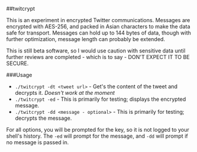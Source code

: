 ##twitcrypt

This is an experiment in encrypted Twitter communications. Messages are encrypted with AES-256, and packed in Asian characters to make the data safe for transport. Messages can hold up to 144 bytes of data, though with further optimization, message length can probably be extended.

This is still beta software, so I would use caution with sensitive data until further reviews are completed - which is to say - DON'T EXPECT IT TO BE SECURE.

###Usage

* `./twitcrypt -dt <tweet url>` - Get's the content of the tweet and decrypts it. *Doesn't work at the moment*
* `./twitcrypt -ed` - This is primarily for testing; displays the encrypted message.
* `./twitcrypt -dd <message - optional>` - This is primarily for testing; decrypts the message.
    
For all options, you will be prompted for the key, so it is not logged to your shell's history. The `-ed` will prompt for the message, and `-dd` will prompt if no message is passed in.
